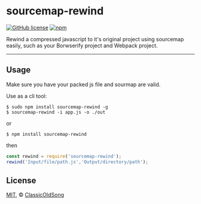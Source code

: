 sourcemap-rewind
========

[![GitHub license](https://img.shields.io/badge/license-MIT-blue.svg?style=flat-square)](https://raw.githubusercontent.com/ClassicOldSong/sourcemap-rewind/master/LICENSE) [![npm](https://img.shields.io/npm/dt/sourcemap-rewind.svg?style=flat-square)](https://www.npmjs.com/package/sourcemap-rewind)

Rewind a compressed javascript to it's original project using sourcemap easily, such as your Borwserify project and Webpack project.

---

Usage
------------
Make sure you have your packed js file and sourmap are valid.

Use as a cli tool:

	$ sudo npm install sourcemap-rewind -g
	$ sourcemap-rewind -i app.js -o ./out

or

	$ npm install sourcemap-rewind

then

~~~ javascript
const rewind = require('sourcemap-rewind');
rewind('Input/file/path.js','Output/directory/path');
~~~


License
------------
[MIT](https://cos.mit-license.org/), &copy; [ClassicOldSong](https://github.com/ClassicOldSong)
